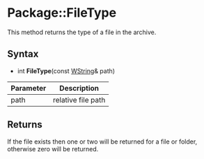 # Package::FileType

This method returns the type of a file in the archive.

## Syntax

- int **FileType**(const [WString](WString.md)& path)

| Parameter | Description |
|---|---|
| path | relative file path |

## Returns

If the file exists then one or two will be returned for a file or folder, otherwise zero will be returned.
